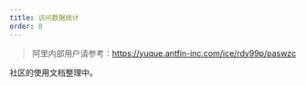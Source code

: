 ```yaml
---
title: 访问数据统计
order: 8
---
```


> 阿里内部用户请参考：https://yuque.antfin-inc.com/ice/rdy99p/paswzc

社区的使用文档整理中。
